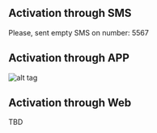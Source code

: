 ## Activation through SMS

Please, sent empty SMS on number: 5567

## Activation through APP

![alt tag](https://lh3.googleusercontent.com/JSrIuT1_oLrWhMDK51T5Vy4Hd2M7yRviQOPG9ygtXe7yiaE1MDt1Vwm_VApqkQiZR56U=h310)

## Activation through Web

TBD
